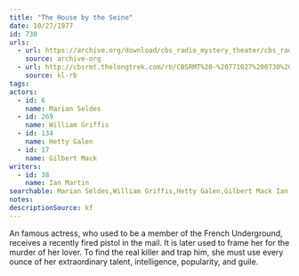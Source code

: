 ```yaml
---
title: "The House by the Seine"
date: 10/27/1977
id: 730
urls: 
  - url: https://archive.org/download/cbs_radio_mystery_theater/cbs_radio_mystery_theater-0701-0750.zip/cbs_radio_mystery_theater-0701-0750%2Fcbsrmt_0730_the_house_by_the_seine.mp3
    source: archive-org
  - url: http://cbsrmt.thelongtrek.com/rb/CBSRMT%20-%20771027%200730%20The%20House%20By%20The%20Seine_WLNH-FM_rb.mp3
    source: kl-rb
tags: 
actors:  
  - id: 6
    name: Marian Seldes  
  - id: 269
    name: William Griffis  
  - id: 134
    name: Hetty Galen  
  - id: 17
    name: Gilbert Mack
writers:  
  - id: 38
    name: Ian Martin
searchable: Marian Seldes,William Griffis,Hetty Galen,Gilbert Mack Ian Martin
notes: 
descriptionSource: kf
---
```

An famous actress, who used to be a member of the French Underground, receives a recently fired pistol in the mail. It is later used to frame her for the murder of her lover. To find the real killer and trap him, she must use every ounce of her extraordinary talent, intelligence, popularity, and guile.